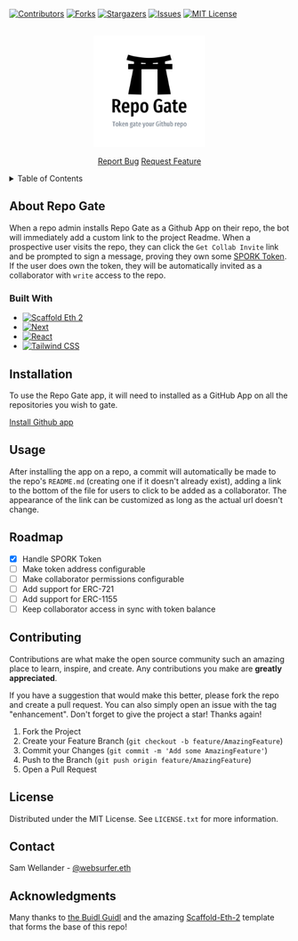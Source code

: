 <!-- # Token Gate Bot

> Auto-invite users to a repo if they own a particular token -->

<a name="readme-top"></a>

<!-- PROJECT SHIELDS -->
<!--
*** I'm using markdown "reference style" links for readability.
*** Reference links are enclosed in brackets [ ] instead of parentheses ( ).
*** See the bottom of this document for the declaration of the reference variables
*** for contributors-url, forks-url, etc. This is an optional, concise syntax you may use.
*** https://www.markdownguide.org/basic-syntax/#reference-style-links
-->

[![Contributors][contributors-shield]][contributors-url]
[![Forks][forks-shield]][forks-url]
[![Stargazers][stars-shield]][stars-url]
[![Issues][issues-shield]][issues-url]
[![MIT License][license-shield]][license-url]

<!-- PROJECT LOGO -->
<br />
<div align="center">
  <a href="https://github.com/swellander/repo-gate">
    <img src="images/logo.png" alt="Logo" width="200" height="200">
  </a>

  <p align="center">
    <a href="https://github.com/swellander/repo-gate/issues">Report Bug</a>
    <a href="https://github.com/swellander/repo-gate/issues">Request Feature</a>
  </p>
</div>

<!-- TABLE OF CONTENTS -->
<details>
  <summary>Table of Contents</summary>
  <ol>
    <li>
      <a href="#about-the-project">About The Project</a>
      <ul>
        <li><a href="#built-with">Built With</a></li>
      </ul>
    </li>
    <li>
      <a href="#getting-started">Getting Started</a>
      <ul>
        <li><a href="#prerequisites">Prerequisites</a></li>
        <li><a href="#installation">Installation</a></li>
      </ul>
    </li>
    <li><a href="#usage">Usage</a></li>
    <li><a href="#roadmap">Roadmap</a></li>
    <li><a href="#contributing">Contributing</a></li>
    <li><a href="#license">License</a></li>
    <li><a href="#contact">Contact</a></li>
    <li><a href="#acknowledgments">Acknowledgments</a></li>
  </ol>
</details>

<!-- ABOUT THE PROJECT -->

## About Repo Gate

<!-- [![Product Name Screen Shot][product-screenshot]](https://example.com) -->

When a repo admin installs Repo Gate as a Github App on their repo, the bot will immediately add a custom link to the project Readme. When a prospective user visits the repo, they can click the `Get Collab Invite` link and be prompted to sign a message, proving they own some [SPORK Token](https://polygonscan.com/token/0x9ca6a77c8b38159fd2da9bd25bc3e259c33f5e39). If the user does own the token, they will be automatically invited as a collaborator with `write` access to the repo.

### Built With

- [![Scaffold Eth 2][Scaffold-Eth-2]][SE2-url]
- [![Next][Next.js]][Next-url]
- [![React][React.js]][React-url]
- [![Tailwind CSS][TailwindCSS]][TailwindCSS-url]

## Installation

To use the Repo Gate app, it will need to installed as a GitHub App on all the repositories you wish to gate.

[Install Github app](https://github.com/apps/repo-token-gate)

## Usage

After installing the app on a repo, a commit will automatically be made to the repo's `README.md` (creating one if it doesn't already exist), adding a link to the bottom of the file for users to click to be added as a collaborator. The appearance of the link can be customized as long as the actual url doesn't change.

<!-- ## Local Development

Getting up and running locally with Repo Gate is fairly straightforward

### Prerequisites

This is an example of how to list things you need to use the software and how to install them.

- npm
  ```sh
  npm install npm@latest -g
  ```

### Installation

_Below is an example of how you can instruct your audience on installing and setting up your app. This template doesn't rely on any external dependencies or services._

1. Get a free API Key at [https://example.com](https://example.com)
2. Clone the repo
   ```sh
   git clone https://github.com/your_username_/Project-Name.git
   ```
3. Install NPM packages
   ```sh
   npm install
   ```
4. Enter your API in `config.js`
   ```js
   const API_KEY = "ENTER YOUR API";
   ```

``` -->

<!-- ROADMAP -->

## Roadmap

- [x] Handle SPORK Token
- [ ] Make token address configurable
- [ ] Make collaborator permissions configurable
- [ ] Add support for ERC-721
- [ ] Add support for ERC-1155
- [ ] Keep collaborator access in sync with token balance

<!-- CONTRIBUTING -->

## Contributing

Contributions are what make the open source community such an amazing place to learn, inspire, and create. Any contributions you make are **greatly appreciated**.

If you have a suggestion that would make this better, please fork the repo and create a pull request. You can also simply open an issue with the tag "enhancement".
Don't forget to give the project a star! Thanks again!

1. Fork the Project
2. Create your Feature Branch (`git checkout -b feature/AmazingFeature`)
3. Commit your Changes (`git commit -m 'Add some AmazingFeature'`)
4. Push to the Branch (`git push origin feature/AmazingFeature`)
5. Open a Pull Request

<!-- LICENSE -->

## License

Distributed under the MIT License. See `LICENSE.txt` for more information.

<!-- CONTACT -->

## Contact

Sam Wellander - [@websurfer.eth](https://warpcast.com/websurfer.eth)

<!-- ACKNOWLEDGMENTS -->

## Acknowledgments

Many thanks to [the Buidl Guidl](https://buidlguidl.com/) and the amazing [Scaffold-Eth-2](https://github.com/scaffold-eth/scaffold-eth-2) template that forms the base of this repo!

<!-- MARKDOWN LINKS & IMAGES -->
<!-- https://www.markdownguide.org/basic-syntax/#reference-style-links -->

[contributors-shield]: https://img.shields.io/github/contributors/swellander/repo-gate.svg?style=for-the-badge
[contributors-url]: https://github.com/swellander/repo-gate/graphs/contributors
[forks-shield]: https://img.shields.io/github/forks/swellander/repo-gate.svg?style=for-the-badge
[forks-url]: https://github.com/swellander/repo-gate/network/members
[stars-shield]: https://img.shields.io/github/stars/swellander/repo-gate.svg?style=for-the-badge
[stars-url]: https://github.com/swellander/repo-gate/stargazers
[issues-shield]: https://img.shields.io/github/issues/swellander/repo-gate.svg?style=for-the-badge
[issues-url]: https://github.com/swellander/repo-gate/issues
[license-shield]: https://img.shields.io/github/license/swellander/repo-gate.svg?style=for-the-badge
[license-url]: https://github.com/swellander/repo-gate/blob/master/LICENSE.txt
[product-screenshot]: images/screenshot.png
[Next.js]: https://img.shields.io/badge/next.js-000000?style=for-the-badge&logo=nextdotjs&logoColor=white
[Next-url]: https://nextjs.org/
[React.js]: https://img.shields.io/badge/React-20232A?style=for-the-badge&logo=react&logoColor=61DAFB
[React-url]: https://reactjs.org/
[TailwindCSS]: https://img.shields.io/badge/tailwindcss-0F172A?&logo=tailwindcss
[TailwindCSS-url]: https://tailwindcss.com/
[Scaffold-Eth-2]: https://img.shields.io/badge/SE2-v.0.0.34-2
[SE2-url]: https://github.com/scaffold-eth/scaffold-eth-2
